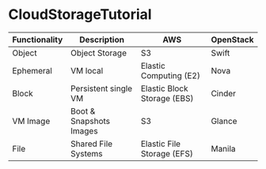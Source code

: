 # CloudStorageTutorial



| Functionality  | Description                          | AWS                           | OpenStack |
| -------------- | -------------------------------------| ----------------------------- | --------- |
| Object         | Object Storage                       | S3                            | Swift     |
| Ephemeral      | VM local                             | Elastic Computing (E2)        | Nova      |
| Block          | Persistent single VM                 | Elastic Block Storage (EBS)   | Cinder    |
| VM Image       | Boot & Snapshots Images              | S3                            | Glance    |
| File           | Shared File Systems                  | Elastic File Storage (EFS)    | Manila    |

